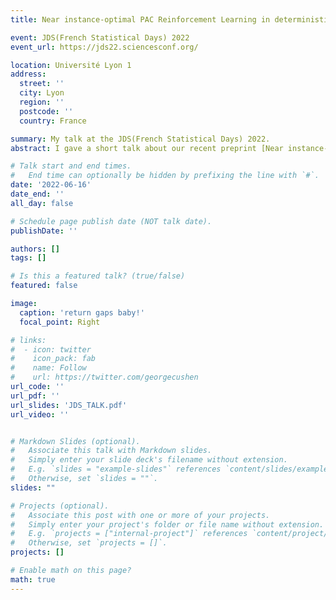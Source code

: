 ```yaml
---
title: Near instance-optimal PAC Reinforcement Learning in deterministic MDPs

event: JDS(French Statistical Days) 2022
event_url: https://jds22.sciencesconf.org/

location: Université Lyon 1
address:
  street: ''
  city: Lyon
  region: ''
  postcode: ''
  country: France

summary: My talk at the JDS(French Statistical Days) 2022.
abstract: I gave a short talk about our recent preprint [Near instance-optimal PAC Reinforcement Learning in deterministic MDPs](/publication/EPRL) at the 2022 edition of the French Statistical Days. 

# Talk start and end times.
#   End time can optionally be hidden by prefixing the line with `#`.
date: '2022-06-16'
date_end: ''
all_day: false

# Schedule page publish date (NOT talk date).
publishDate: ''

authors: []
tags: []

# Is this a featured talk? (true/false)
featured: false

image:
  caption: 'return gaps baby!'
  focal_point: Right

# links:
#  - icon: twitter
#    icon_pack: fab
#    name: Follow
#    url: https://twitter.com/georgecushen
url_code: ''
url_pdf: ''
url_slides: 'JDS_TALK.pdf'
url_video: ''


# Markdown Slides (optional).
#   Associate this talk with Markdown slides.
#   Simply enter your slide deck's filename without extension.
#   E.g. `slides = "example-slides"` references `content/slides/example-slides.md`.
#   Otherwise, set `slides = ""`.
slides: ""

# Projects (optional).
#   Associate this post with one or more of your projects.
#   Simply enter your project's folder or file name without extension.
#   E.g. `projects = ["internal-project"]` references `content/project/deep-learning/index.md`.
#   Otherwise, set `projects = []`.
projects: []

# Enable math on this page?
math: true
---
```


